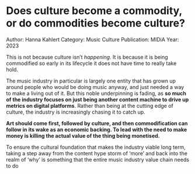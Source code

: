 # Does culture become a commodity, or do commodities become culture?

Author: Hanna Kahlert
Category: Music Culture
Publication: MIDiA
Year: 2023

This is not because culture isn’t *happening*. It is because it is being commodified so early in its lifecycle it does not have time to really take hold. 

The music industry in particular is largely one entity that has grown up around people who would be doing music anyway, and just needed a way to make a living out of it. But this noble underpinning is fading, as **so much of the industry focuses on just being another content machine to drive up metrics on digital platforms**. Rather than being at the cutting edge of culture, the industry is increasingly chasing it to catch up. 

**Art should come first, followed by culture, and then commodification can follow in its wake as an economic backing. To lead with the need to make money is killing the actual value of the thing being monetised.**

To ensure the cultural foundation that makes the industry viable long term, taking a step away from the content hype storm of ‘more’ and back into the realm of ‘why’ is something that the entire music industry value chain needs to do